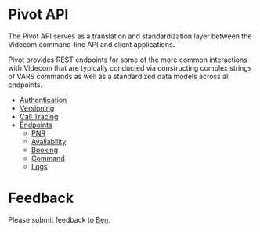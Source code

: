 # Pivot API

The Pivot API serves as a translation and standardization layer between the Videcom command-line API and client applications.

Pivot provides REST endpoints for some of the more common interactions with Videcom that are typically conducted via constructing complex strings of VARS commands as well as a standardized data models across all endpoints.

- [Authentication](./authentication.md)
- [Versioning](./versioning.md)
- [Call Tracing](./tracing.md)
- [Endpoints](./endpoints)
  - [PNR](./endpoints/pnr.md)
  - [Availability](./endpoints/availability.md)
  - [Booking](./endpoints/booking.md)
  - [Command](./endpoints/command.md)
  - [Logs](./endpoints/logs.md)

# Feedback

Please submit feedback to [Ben](mailto:ben@paxiq.com).
